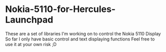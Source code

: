 Nokia-5110-for-Hercules-Launchpad
=================================
These are a set of libraries I'm working on to control the Nokia 5110 Display
So far I only have basic control and text displaying functions
Feel free to use it at your own risk ;D
